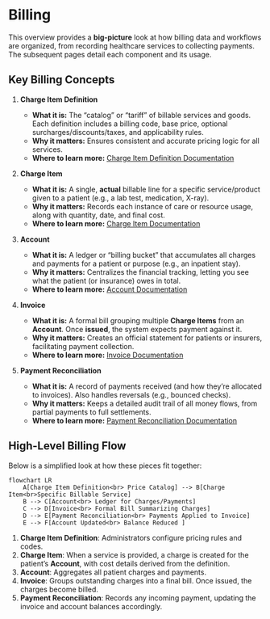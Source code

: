 # Billing

This overview provides a **big-picture** look at how billing data and workflows are organized, from recording healthcare services to collecting payments. The subsequent pages detail each component and its usage.

## Key Billing Concepts

1. **Charge Item Definition**  
   - **What it is:** The “catalog” or “tariff” of billable services and goods. Each definition includes a billing code, base price, optional surcharges/discounts/taxes, and applicability rules.  
   - **Why it matters:** Ensures consistent and accurate pricing logic for all services.  
   - **Where to learn more:** [Charge Item Definition Documentation](./ChargeItemDefinition.md)

2. **Charge Item**  
   - **What it is:** A single, **actual** billable line for a specific service/product given to a patient (e.g., a lab test, medication, X-ray).  
   - **Why it matters:** Records each instance of care or resource usage, along with quantity, date, and final cost.  
   - **Where to learn more:** [Charge Item Documentation](./ChargeItem.md)

3. **Account**  
   - **What it is:** A ledger or “billing bucket” that accumulates all charges and payments for a patient or purpose (e.g., an inpatient stay).  
   - **Why it matters:** Centralizes the financial tracking, letting you see what the patient (or insurance) owes in total.  
   - **Where to learn more:** [Account Documentation](./Account.md)

4. **Invoice**  
   - **What it is:** A formal bill grouping multiple **Charge Items** from an **Account**. Once **issued**, the system expects payment against it.  
   - **Why it matters:** Creates an official statement for patients or insurers, facilitating payment collection.  
   - **Where to learn more:** [Invoice Documentation](./Invoice.md)

5. **Payment Reconciliation**  
   - **What it is:** A record of payments received (and how they’re allocated to invoices). Also handles reversals (e.g., bounced checks).  
   - **Why it matters:** Keeps a detailed audit trail of all money flows, from partial payments to full settlements.  
   - **Where to learn more:** [Payment Reconciliation Documentation](./PaymentReconciliation.md)

## High-Level Billing Flow

Below is a simplified look at how these pieces fit together:

```mermaid
flowchart LR
    A[Charge Item Definition<br> Price Catalog] --> B[Charge Item<br>Specific Billable Service]
    B --> C[Account<br> Ledger for Charges/Payments]
    C --> D[Invoice<br> Formal Bill Summarizing Charges]
    D --> E[Payment Reconciliation<br> Payments Applied to Invoice]
    E --> F[Account Updated<br> Balance Reduced ]
```

1. **Charge Item Definition**: Administrators configure pricing rules and codes.  
2. **Charge Item**: When a service is provided, a charge is created for the patient’s **Account**, with cost details derived from the definition.  
3. **Account**: Aggregates all patient charges and payments.  
4. **Invoice**: Groups outstanding charges into a final bill. Once issued, the charges become billed.  
5. **Payment Reconciliation**: Records any incoming payment, updating the invoice and account balances accordingly.

